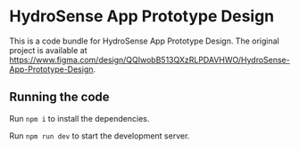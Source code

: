 
  # HydroSense App Prototype Design

  This is a code bundle for HydroSense App Prototype Design. The original project is available at https://www.figma.com/design/QQIwobB513QXzRLPDAVHWO/HydroSense-App-Prototype-Design.

  ## Running the code

  Run `npm i` to install the dependencies.

  Run `npm run dev` to start the development server.
  
